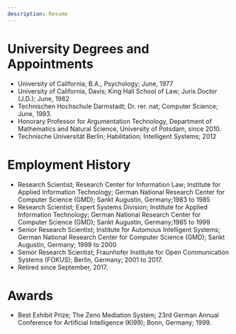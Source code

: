 ```yaml
---
description: Resume
---
```


# University Degrees and Appointments

- University of California; B.A., Psychology; June, 1977
- University of California, Davis; King Hall School of Law; Juris
  Doctor (J.D.); June, 1982
- Technischen Hochschule Darmstadt; Dr. rer. nat; Computer Science; June, 1993.
- Honorary Professor for Argumentation Technology, Department of
  Mathematics and Natural Science, University of Potsdam, since 2010.
- Technische Universität Berlin; Habilitation; Intelligent Systems; 2012

# Employment History

- Research Scientist; Research Center for Information Law; Institute
  for Applied Information Technology; German National Research Center
  for Computer Science (GMD); Sankt Augustin, Germany;1983 to 1985
- Research Scientist; Expert Systems Division; Institute for Applied
  Information Technology; German National Research Center for Computer
  Science (GMD); Sankt Augustin, Germany;1985 to 1999
- Senior Research Scientist; Institute for Automous Intelligent
  Systems; German National Research Center for Computer Science (GMD);
  Sankt Augustin, Germany; 1999 to 2000
- Senior Research Scientist; Fraunhofer Institute for Open
  Communication Systems (FOKUS); Berlin, Germany; 2001 to 2017.
- Retired since September, 2017.

# Awards

- Best Exhibit Prize; The Zeno Mediation System; 23rd German Annual
  Conference for Artificial Intelligence (KI99); Bonn, Germany; 1999.
